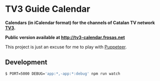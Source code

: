 # TV3 Guide Calendar

**Calendars (in iCalendar format) for the channels of Catalan TV network [TV3](http://www.ccma.cat/tv3/).**

**Public version available at http://tv3-calendar.frosas.net**

This project is just an excuse for me to play with [Puppeteer](https://github.com/GoogleChrome/puppeteer).

## Development

```bash
$ PORT=5000 DEBUG='app:*,-app:*:debug' npm run watch
```